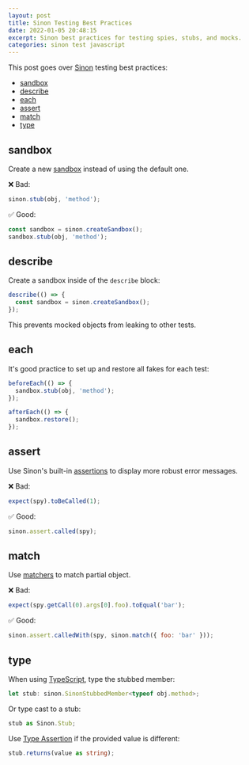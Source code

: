 ```yaml
---
layout: post
title: Sinon Testing Best Practices
date: 2022-01-05 20:48:15
excerpt: Sinon best practices for testing spies, stubs, and mocks.
categories: sinon test javascript
---
```


This post goes over [Sinon](https://sinonjs.org/) testing best practices:

- [sandbox](#sandbox)
- [describe](#describe)
- [each](#each)
- [assert](#assert)
- [match](#match)
- [type](#type)

## sandbox

Create a new [sandbox](https://sinonjs.org/releases/v13/sandbox/) instead of using the default one.

❌ Bad:

```js
sinon.stub(obj, 'method');
```

✅ Good:

```js
const sandbox = sinon.createSandbox();
sandbox.stub(obj, 'method');
```

## describe

Create a sandbox inside of the `describe` block:

```js
describe(() => {
  const sandbox = sinon.createSandbox();
});
```

This prevents mocked objects from leaking to other tests.

## each

It's good practice to set up and restore all fakes for each test:

```js
beforeEach(() => {
  sandbox.stub(obj, 'method');
});

afterEach(() => {
  sandbox.restore();
});
```

## assert

Use Sinon's built-in [assertions](https://sinonjs.org/releases/v13/assertions/) to display more robust error messages.

❌ Bad:

```js
expect(spy).toBeCalled(1);
```

✅ Good:

```js
sinon.assert.called(spy);
```

## match

Use [matchers](https://sinonjs.org/releases/v13/matchers/) to match partial object.

❌ Bad:

```js
expect(spy.getCall(0).args[0].foo).toEqual('bar');
```

✅ Good:

```js
sinon.assert.calledWith(spy, sinon.match({ foo: 'bar' }));
```

## type

When using [TypeScript](https://www.typescriptlang.org/), type the stubbed member:

```ts
let stub: sinon.SinonStubbedMember<typeof obj.method>;
```

Or type cast to a stub:

```ts
stub as Sinon.Stub;
```

Use [Type Assertion](https://www.typescriptlang.org/docs/handbook/2/everyday-types.html#type-assertions) if the provided value is different:

```ts
stub.returns(value as string);
```
